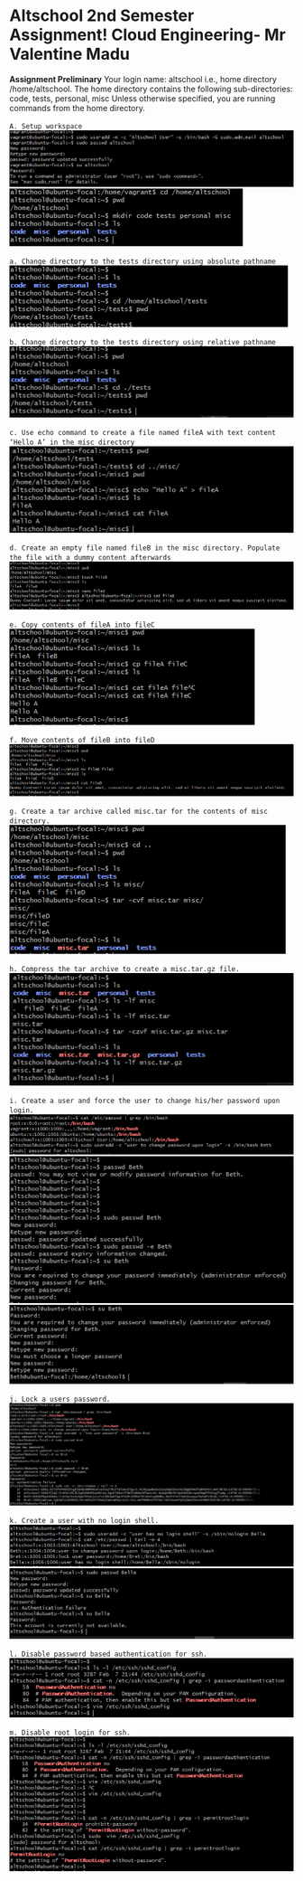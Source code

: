 # Altschool 2nd Semester Assignment! Cloud Engineering- Mr Valentine Madu

**Assignment Preliminary**
Your login name: altschool i.e., home directory /home/altschool. The home directory contains the following sub-directories: code, tests, personal, misc Unless otherwise specified, you are running commands from the home directory.

`A. Setup workspace`
![Preliminary 'A_1' setups](./screenshots/A_1.png)
![Preliminary 'A_2' setups](./screenshots/A_2.PNG)
 
`a. Change directory to the tests directory using absolute pathname`
![Question 'a' solution](./screenshots/a.PNG)

`b. Change directory to the tests directory using relative pathname`
![Question 'b' solution](./screenshots/b.PNG)

`c. Use echo command to create a file named fileA with text content ‘Hello A’ in the misc directory`
![Question 'c' solution](./screenshots/c.PNG)

`d. Create an empty file named fileB in the misc directory. Populate the file with a dummy content afterwards`
![Question 'd' solution](./screenshots/d.PNG)

`e. Copy contents of fileA into fileC`
![Question 'e' solution](./screenshots/e.PNG)

`f. Move contents of fileB into fileD`
![Question 'f' solution](./screenshots/f.PNG)

`g. Create a tar archive called misc.tar for the contents of misc directory.`
![Question 'g' solution](./screenshots/g.PNG)

`h. Compress the tar archive to create a misc.tar.gz file.`
![Question 'h' solution](./screenshots/h.PNG)

`i. Create a user and force the user to change his/her password upon login.`
![Question 'i_1' solution](./screenshots/i_1.PNG)
![Question 'i_2' solution](./screenshots/i_2.PNG)
![Question 'i_3' solution](./screenshots/i_3.PNG)

`j. Lock a users password.`
![Question 'j' solution](./screenshots/j.PNG)

`k. Create a user with no login shell.`
![Question 'k_1' solution](./screenshots/k_1.PNG)
![Question 'k_2' solution](./screenshots/k_2.PNG)

`l. Disable password based authentication for ssh.`
![Question 'l' solution](./screenshots/l.PNG)

`m. Disable root login for ssh.`
![Question 'm' solution](./screenshots/m.PNG)

